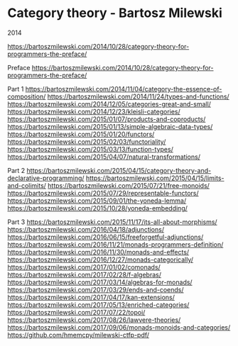 # Category theory - Bartosz Milewski
2014

https://bartoszmilewski.com/2014/10/28/category-theory-for-programmers-the-preface/


Preface
https://bartoszmilewski.com/2014/10/28/category-theory-for-programmers-the-preface/

Part 1
https://bartoszmilewski.com/2014/11/04/category-the-essence-of-composition/
https://bartoszmilewski.com/2014/11/24/types-and-functions/
https://bartoszmilewski.com/2014/12/05/categories-great-and-small/
https://bartoszmilewski.com/2014/12/23/kleisli-categories/
https://bartoszmilewski.com/2015/01/07/products-and-coproducts/
https://bartoszmilewski.com/2015/01/13/simple-algebraic-data-types/
https://bartoszmilewski.com/2015/01/20/functors/
https://bartoszmilewski.com/2015/02/03/functoriality/
https://bartoszmilewski.com/2015/03/13/function-types/
https://bartoszmilewski.com/2015/04/07/natural-transformations/

Part 2
https://bartoszmilewski.com/2015/04/15/category-theory-and-declarative-programming/
https://bartoszmilewski.com/2015/04/15/limits-and-colimits/
https://bartoszmilewski.com/2015/07/21/free-monoids/
https://bartoszmilewski.com/2015/07/29/representable-functors/
https://bartoszmilewski.com/2015/09/01/the-yoneda-lemma/
https://bartoszmilewski.com/2015/10/28/yoneda-embedding/

Part 3
https://bartoszmilewski.com/2015/11/17/its-all-about-morphisms/
https://bartoszmilewski.com/2016/04/18/adjunctions/
https://bartoszmilewski.com/2016/06/15/freeforgetful-adjunctions/
https://bartoszmilewski.com/2016/11/21/monads-programmers-definition/
https://bartoszmilewski.com/2016/11/30/monads-and-effects/
https://bartoszmilewski.com/2016/12/27/monads-categorically/
https://bartoszmilewski.com/2017/01/02/comonads/
https://bartoszmilewski.com/2017/02/28/f-algebras/
https://bartoszmilewski.com/2017/03/14/algebras-for-monads/
https://bartoszmilewski.com/2017/03/29/ends-and-coends/
https://bartoszmilewski.com/2017/04/17/kan-extensions/
https://bartoszmilewski.com/2017/05/13/enriched-categories/
https://bartoszmilewski.com/2017/07/22/topoi/
https://bartoszmilewski.com/2017/08/26/lawvere-theories/
https://bartoszmilewski.com/2017/09/06/monads-monoids-and-categories/
https://github.com/hmemcpy/milewski-ctfp-pdf/
